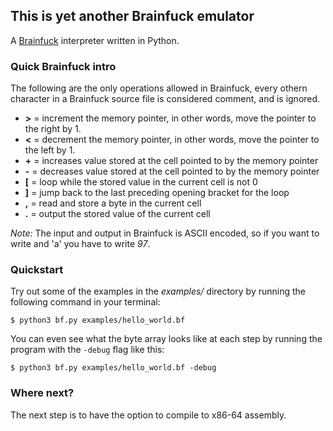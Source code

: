 ## This is yet another Brainfuck emulator
A [Brainfuck](https://en.wikipedia.org/wiki/Brainfuck) interpreter written in Python.

### Quick Brainfuck intro
The following are the only operations allowed in Brainfuck, every othern character in a Brainfuck source file is considered comment, and is ignored.

- **>** = increment the memory pointer, in other words, move the pointer to the right by 1.
- **<** = decrement the memory pointer, in other words, move the pointer to the left by 1.
- **+** = increases value stored at the cell pointed to by the memory pointer
- **-** = decreases value stored at the cell pointed to by the memory pointer
- **[** = loop while the stored value in the current cell is not 0
- **]** = jump back to the last preceding opening bracket for the loop
- **,** = read and store a byte in the current cell
- **.** = output the stored value of the current cell

*Note:* The input and output in Brainfuck is ASCII encoded, so if you want to write and 'a' you have to write *97*.

### Quickstart
Try out some of the examples in the *examples/* directory by running the following command in your terminal:
```console
$ python3 bf.py examples/hello_world.bf
```

You can even see what the byte array looks like at each step by running the program with the `-debug` flag like this:
```console
$ python3 bf.py examples/hello_world.bf -debug
```

### Where next?
The next step is to have the option to compile to x86-64 assembly.
